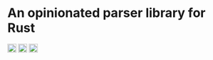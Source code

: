 An opinionated parser library for Rust
======================================

[<img alt="github" src="https://img.shields.io/badge/github-smohekey/syntacks-8da0cb?style=for-the-badge&labelColor=555555&logo=github" height="20">](https://github.com/smohekey/syntacks)
[<img alt="crates.io" src="https://img.shields.io/crates/v/syntacks.svg?style=for-the-badge&color=fc8d62&logo=rust" height="20">](https://crates.io/crates/syntacks)
[<img alt="docs.rs" src="https://img.shields.io/badge/docs.rs-syntacks-66c2a5?style=for-the-badge&labelColor=555555&logo=docs.rs" height="20">](https://docs.rs/syntacks)
